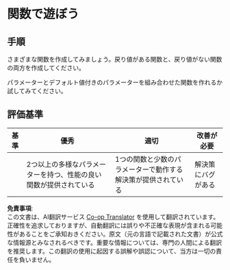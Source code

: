 <!--
CO_OP_TRANSLATOR_METADATA:
{
  "original_hash": "8973f96157680a13e9446e4bb540ee57",
  "translation_date": "2025-08-23T22:43:08+00:00",
  "source_file": "2-js-basics/2-functions-methods/assignment.md",
  "language_code": "ja"
}
-->
# 関数で遊ぼう

## 手順

さまざまな関数を作成してみましょう。戻り値がある関数と、戻り値がない関数の両方を作成してください。

パラメーターとデフォルト値付きのパラメーターを組み合わせた関数を作れるか試してみてください。

## 評価基準

| 基準     | 優秀                                                                                   | 適切                                                         | 改善が必要         |
| -------- | -------------------------------------------------------------------------------------- | ---------------------------------------------------------------- | ----------------- |
|          | 2つ以上の多様なパラメーターを持つ、性能の良い関数が提供されている                       | 1つの関数と少数のパラメーターで動作する解決策が提供されている   | 解決策にバグがある |

**免責事項**:  
この文書は、AI翻訳サービス [Co-op Translator](https://github.com/Azure/co-op-translator) を使用して翻訳されています。正確性を追求しておりますが、自動翻訳には誤りや不正確な表現が含まれる可能性があることをご承知おきください。原文（元の言語で記載された文書）が公式な情報源とみなされるべきです。重要な情報については、専門の人間による翻訳を推奨します。この翻訳の使用に起因する誤解や誤認について、当方は一切の責任を負いません。